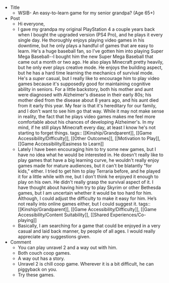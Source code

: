 - Title
	- WSIB- An easy-to-learn game for my senior grandpa? (Age 65+)
- Post
	- Hi everyone,
	- I gave my grandpa my original PlayStation 4 a couple years back when I bought the upgraded version (PS4 Pro), and he plays it every single day.  He thoroughly enjoys playing video games in his downtime, but he only plays a handful of games that are easy to learn.  He's a huge baseball fan, so I've gotten him into playing Super Mega Baseball--I bought him the new Super Mega Baseball that came out a month or two ago.   He also plays Minecraft pretty heavily, but he only ever plays creative mode.  He enjoys the building aspect, but he has a hard time learning the mechanics of survival mode.  He's a *super* casual, but I really like to encourage him to play video games because it's supposedly good for maintaining cognitive ability in seniors.   For a little backstory, both his mother and aunt were diagnosed with Alzheimer's disease in their early 80s; his mother died from the disease about 8 years ago, and his aunt died from it early this year.  My fear is that it's hereditary for our family, and I don't want to see him go that way.  While it may not make sense in reality, the fact that he plays video games makes me feel more comfortable about his chances of developing Alzheimer's.   In my mind, if he still plays Minecraft every day, at least I know he's not starting to forget things.
	  tags:: [[Kinship/Grandparent]], [[Game Accessibility/Difficulty]], [[Other Outcomes]], [[Motivation to Play]], [[Game Accessibility/Easiness to Learn]]
	- Lately I have been encouraging him to try some new games, but I have no idea what he would be interested in.  He doesn't really like to play games that have a big learning curve, he wouldn't really enjoy games made for mature audiences, but it can't be blatantly "for kids," either.  I tried to get him to play Terraria before, and he played it for a little while with me, but I don't think he enjoyed it enough to play on his own.  He didn't really grasp the survival aspect of it.  I have thought about having him try to play Skyrim or other Bethesda games, but I am uncertain whether it would be too hard for him.  Although, I could adjust the difficulty to make it easy for him.  He’s not really into online games either, but I could suggest it.
	  tags:: [[Kinship/Grandparent]], [[Game Accessibility/Difficulty]], [[Game Accessibility/Content Suitability]], [[Shared Experiences/Co-playing]]
	- Basically, I am searching for a game that could be enjoyed in a very casual and laid back manner, by people of all ages.  I would really appreciate any suggestions given.
- Comment
	- You can play unravel 2 and a way out with him.
	- Both couch coop games.
	- A way out has a story.
	- Unravel 2 is chill coop game. Wherever it is a bit difficult, he can piggyback on you.
	- Try these games.